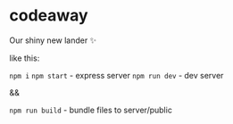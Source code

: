 # codeaway
Our shiny new lander :sparkles:

like this:

`npm i`
`npm start` - express server
`npm run dev` - dev server

  &&
  
`npm run build` - bundle files to server/public
